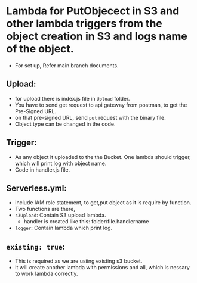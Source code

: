 # Lambda for PutObjecect in S3 and other lambda triggers from the object creation in S3 and logs name of the object.

- For set up, Refer main branch documents.

## Upload:
- for upload there is index.js file in `Upload` folder.
- You have to send get request to api gateway from postman, to get the Pre-Signed URL.
- on that pre-signed URL, send `put` request with the binary file.
- Object type can be changed in the code.

## Trigger:
- As any object it uploaded to the the Bucket. One lambda should trigger, which will print log with object name.
- Code in handler.js file.

## Serverless.yml:
- include IAM role statement, to get,put object as it is require by function.
- Two functions are there,
- `s3Upload`: Contain S3 upload lambda.
  - handler is created like this: folder/file.handlername
- `logger`: Contain lambda which print log.

## `existing: true`:
- This is required as we are usiing existing s3 bucket.
- it will create another lambda with permissions and all, which is nessary to work lambda correctly.
